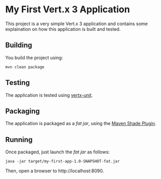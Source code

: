 # My First Vert.x 3 Application

This project is a very simple Vert.x 3 application and contains some explaination on how this application is built 
and tested.

## Building

You build the project using:

```
mvn clean package
```

## Testing

The application is tested using [vertx-unit](http://vertx.io/docs/vertx-unit/java/).

## Packaging

The application is packaged as a _fat jar_, using the 
[Maven Shade Plugin](https://maven.apache.org/plugins/maven-shade-plugin/).

## Running

Once packaged, just launch the _fat jar_ as follows:

```
java -jar target/my-first-app-1.0-SNAPSHOT-fat.jar
```

Then, open a browser to http://localhost:8090.

